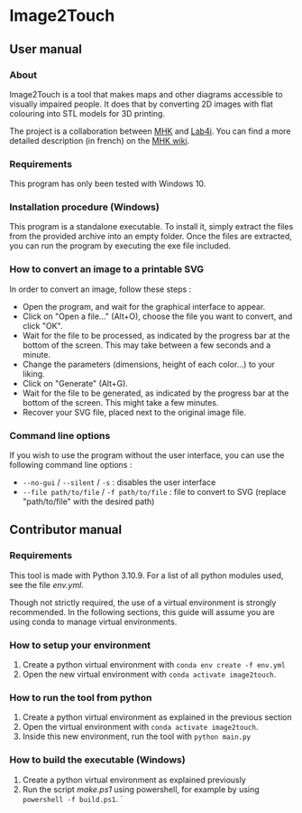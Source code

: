 # Image2Touch

## User manual

### About

Image2Touch is a tool that makes maps and other diagrams accessible to visually impaired people.
It does that by converting 2D images with flat colouring into STL models for 3D printing.

The project is a collaboration between [MHK](https://www.mhk.fr/) and [Lab4i](https://groupe-ovalt.com/lab4i/).
You can find a more detailed description (in french) on the [MHK wiki](https://wikilab.myhumankit.org/index.php?title=Projets:Image2Touch).

### Requirements

This program has only been tested with Windows 10.

### Installation procedure (Windows)

This program is a standalone executable.
To install it, simply extract the files from the provided archive into an empty folder.
Once the files are extracted, you can run the program by executing the exe file included.

### How to convert an image to a printable SVG

In order to convert an image, follow these steps :
- Open the program, and wait for the graphical interface to appear.
- Click on "Open a file..." (Alt+O), choose the file you want to convert, and click "OK".
- Wait for the file to be processed, as indicated by the progress bar at the bottom of the screen. This may take between a few seconds and a minute.
- Change the parameters (dimensions, height of each color...) to your liking.
- Click on "Generate" (Alt+G).
- Wait for the file to be generated, as indicated by the progress bar at the bottom of the screen. This might take a few minutes.
- Recover your SVG file, placed next to the original image file.

### Command line options

If you wish to use the program without the user interface, you can use the following command line options :
- `--no-gui` / `--silent` / `-s` : disables the user interface
- `--file path/to/file` / `-f path/to/file` : file to convert to SVG (replace "path/to/file" with the desired path)

## Contributor manual

### Requirements
This tool is made with Python 3.10.9.
For a list of all python modules used, see the file *env.yml*.

Though not strictly required, the use of a virtual environment is strongly recommended.
In the following sections, this guide will assume you are using conda to manage virtual environments.

### How to setup your environment
1. Create a python virtual environment with `conda env create -f env.yml`
2. Open the new virtual environment with `conda activate image2touch`.

### How to run the tool from python
1. Create a python virtual environment as explained in the previous section
2. Open the virtual environment with `conda activate image2touch`.
3. Inside this new environment, run the tool with `python main.py`

### How to build the executable (Windows)
1. Create a python virtual environment as explained previously
2. Run the script *make.ps1* using powershell, for example by using `powershell -f build.ps1`. `